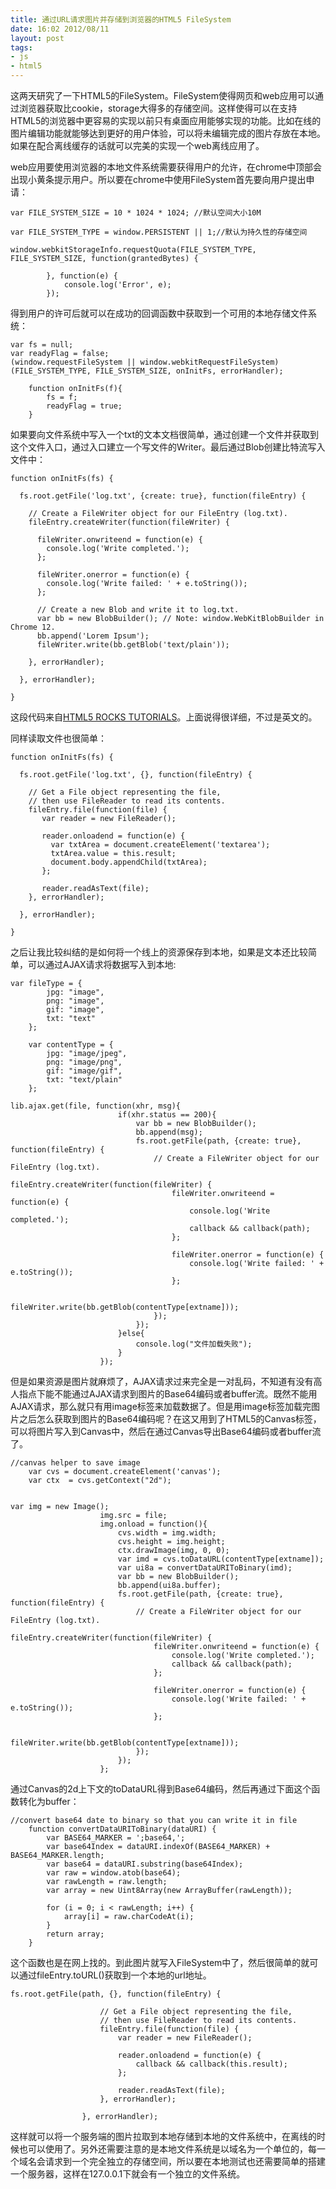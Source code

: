 ```yaml
---
title: 通过URL请求图片并存储到浏览器的HTML5 FileSystem
date: 16:02 2012/08/11
layout: post
tags:
- js
- html5
---
```

这两天研究了一下HTML5的FileSystem。FileSystem使得网页和web应用可以通过浏览器获取比cookie，storage大得多的存储空间。这样使得可以在支持HTML5的浏览器中更容易的实现以前只有桌面应用能够实现的功能。比如在线的图片编辑功能就能够达到更好的用户体验，可以将未编辑完成的图片存放在本地。如果在配合离线缓存的话就可以完美的实现一个web离线应用了。  


web应用要使用浏览器的本地文件系统需要获得用户的允许，在chrome中顶部会出现小黄条提示用户。所以要在chrome中使用FileSystem首先要向用户提出申请：  


    var FILE_SYSTEM_SIZE = 10 * 1024 * 1024; //默认空间大小10M

    var FILE_SYSTEM_TYPE = window.PERSISTENT || 1;//默认为持久性的存储空间

    window.webkitStorageInfo.requestQuota(FILE_SYSTEM_TYPE, FILE_SYSTEM_SIZE, function(grantedBytes) {

            }, function(e) {
                console.log('Error', e);
            });

得到用户的许可后就可以在成功的回调函数中获取到一个可用的本地存储文件系统：

    var fs = null;
    var readyFlag = false;
    (window.requestFileSystem || window.webkitRequestFileSystem)(FILE_SYSTEM_TYPE, FILE_SYSTEM_SIZE, onInitFs, errorHandler);

        function onInitFs(f){
            fs = f;
            readyFlag = true;
        }

如果要向文件系统中写入一个txt的文本文档很简单，通过创建一个文件并获取到这个文件入口，通过入口建立一个写文件的Writer。最后通过Blob创建比特流写入文件中：  


    function onInitFs(fs) {

      fs.root.getFile('log.txt', {create: true}, function(fileEntry) {

        // Create a FileWriter object for our FileEntry (log.txt).
        fileEntry.createWriter(function(fileWriter) {

          fileWriter.onwriteend = function(e) {
            console.log('Write completed.');
          };

          fileWriter.onerror = function(e) {
            console.log('Write failed: ' + e.toString());
          };

          // Create a new Blob and write it to log.txt.
          var bb = new BlobBuilder(); // Note: window.WebKitBlobBuilder in Chrome 12.
          bb.append('Lorem Ipsum');
          fileWriter.write(bb.getBlob('text/plain'));

        }, errorHandler);

      }, errorHandler);

    }

这段代码来自[HTML5 ROCKS TUTORIALS](http://www.html5rocks.com/en/tutorials/file/filesystem/ "HTML5 ROCKS TUTORIALS")。上面说得很详细，不过是英文的。

同样读取文件也很简单：  


    function onInitFs(fs) {

      fs.root.getFile('log.txt', {}, function(fileEntry) {

        // Get a File object representing the file,
        // then use FileReader to read its contents.
        fileEntry.file(function(file) {
           var reader = new FileReader();

           reader.onloadend = function(e) {
             var txtArea = document.createElement('textarea');
             txtArea.value = this.result;
             document.body.appendChild(txtArea);
           };

           reader.readAsText(file);
        }, errorHandler);

      }, errorHandler);

    }


之后让我比较纠结的是如何将一个线上的资源保存到本地，如果是文本还比较简单，可以通过AJAX请求将数据写入到本地:  


    var fileType = {
            jpg: "image",
            png: "image",
            gif: "image",
            txt: "text"
        };

        var contentType = {
            jpg: "image/jpeg",
            png: "image/png",
            gif: "image/gif",
            txt: "text/plain"
        };

    lib.ajax.get(file, function(xhr, msg){
                            if(xhr.status == 200){
                                var bb = new BlobBuilder();
                                bb.append(msg);
                                fs.root.getFile(path, {create: true}, function(fileEntry) {
                                    // Create a FileWriter object for our FileEntry (log.txt).
                                    fileEntry.createWriter(function(fileWriter) {
                                        fileWriter.onwriteend = function(e) {
                                            console.log('Write completed.');
                                            callback && callback(path);
                                        };

                                        fileWriter.onerror = function(e) {
                                            console.log('Write failed: ' + e.toString());
                                        };

                                        fileWriter.write(bb.getBlob(contentType[extname]));
                                    });
                                });
                            }else{
                                console.log("文件加载失败");
                            }
                        });

但是如果资源是图片就麻烦了，AJAX请求过来完全是一对乱码，不知道有没有高人指点下能不能通过AJAX请求到图片的Base64编码或者buffer流。既然不能用AJAX请求，那么就只有用image标签来加载数据了。但是用image标签加载完图片之后怎么获取到图片的Base64编码呢？在这又用到了HTML5的Canvas标签，可以将图片写入到Canvas中，然后在通过Canvas导出Base64编码或者buffer流了。  


    //canvas helper to save image
        var cvs = document.createElement('canvas');
        var ctx  = cvs.getContext("2d");


    var img = new Image();
                        img.src = file;
                        img.onload = function(){
                            cvs.width = img.width;
                            cvs.height = img.height;
                            ctx.drawImage(img, 0, 0);
                            var imd = cvs.toDataURL(contentType[extname]);
                            var ui8a = convertDataURIToBinary(imd);
                            var bb = new BlobBuilder();
                            bb.append(ui8a.buffer);
                            fs.root.getFile(path, {create: true}, function(fileEntry) {
                                // Create a FileWriter object for our FileEntry (log.txt).
                                fileEntry.createWriter(function(fileWriter) {
                                    fileWriter.onwriteend = function(e) {
                                        console.log('Write completed.');
                                        callback && callback(path);
                                    };

                                    fileWriter.onerror = function(e) {
                                        console.log('Write failed: ' + e.toString());
                                    };

                                    fileWriter.write(bb.getBlob(contentType[extname]));
                                });
                            });
                        };

通过Canvas的2d上下文的toDataURL得到Base64编码，然后再通过下面这个函数转化为buffer：  


    //convert base64 date to binary so that you can write it in file
        function convertDataURIToBinary(dataURI) {
            var BASE64_MARKER = ';base64,';
            var base64Index = dataURI.indexOf(BASE64_MARKER) + BASE64_MARKER.length;
            var base64 = dataURI.substring(base64Index);
            var raw = window.atob(base64);
            var rawLength = raw.length;
            var array = new Uint8Array(new ArrayBuffer(rawLength));

            for (i = 0; i < rawLength; i++) {
                array[i] = raw.charCodeAt(i);
            }
            return array;
        }

这个函数也是在网上找的。到此图片就写入FileSystem中了，然后很简单的就可以通过fileEntry.toURL()获取到一个本地的url地址。

    fs.root.getFile(path, {}, function(fileEntry) {

                        // Get a File object representing the file,
                        // then use FileReader to read its contents.
                        fileEntry.file(function(file) {
                            var reader = new FileReader();

                            reader.onloadend = function(e) {
                                callback && callback(this.result);
                            };

                            reader.readAsText(file);
                        }, errorHandler);

                    }, errorHandler);

这样就可以将一个服务端的图片拉取到本地存储到本地的文件系统中，在离线的时候也可以使用了。另外还需要注意的是本地文件系统是以域名为一个单位的，每一个域名会请求到一个完全独立的存储空间，所以要在本地测试也还需要简单的搭建一个服务器，这样在127.0.0.1下就会有一个独立的文件系统。